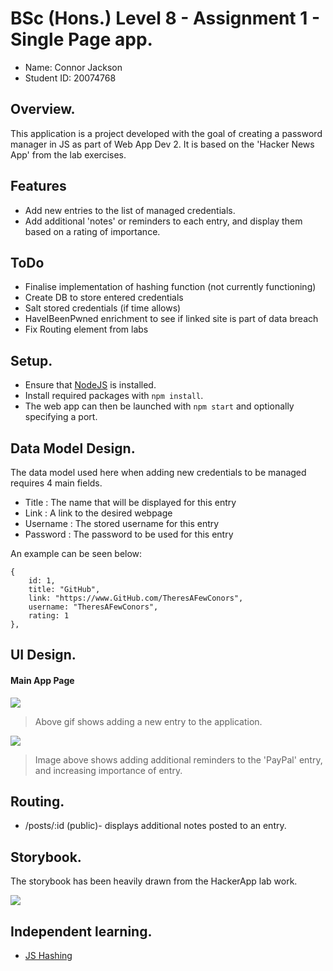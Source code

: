 # BSc (Hons.) Level 8 - Assignment 1 - Single Page app.

- Name: Connor Jackson
- Student ID: 20074768

## Overview.

This application is a project developed with the goal of creating a password
manager in JS as part of Web App Dev 2. It is based on the 'Hacker News App'
from the lab exercises.


## Features

- Add new entries to the list of managed credentials.
- Add additional 'notes' or reminders to each entry, and display them based on a rating of importance.

## ToDo
- Finalise implementation of hashing function (not currently functioning)
- Create DB to store entered credentials
- Salt stored credentials (if time allows)
- HaveIBeenPwned enrichment to see if linked site is part of data breach
- Fix Routing element from labs

## Setup.

- Ensure that [NodeJS](https://nodejs.org/en/download/) is installed.
- Install required packages with `npm install`.
- The web app can then be launched with `npm start` and optionally specifying a port.

## Data Model Design.

The data model used here when adding new credentials to be managed requires 4 main fields.
- Title : The name that will be displayed for this entry
- Link : A link to the desired webpage
- Username : The stored username for this entry
- Password : The password to be used for this entry

An example can be seen below:

~~~
{
    id: 1,
    title: "GitHub",
    link: "https://www.GitHub.com/TheresAFewConors",
    username: "TheresAFewConors",
    rating: 1
},
~~~

## UI Design.

#### Main App Page

![][main]

> Above gif shows adding a new entry to the application.

![][reminders]

> Image above shows adding additional reminders to the 'PayPal' entry, and increasing importance of entry.


## Routing.

- /posts/:id (public)- displays additional notes posted to an entry.


## Storybook.

The storybook has been heavily drawn from the HackerApp lab work.


![][stories]

## Independent learning.

- [JS Hashing](https://www.npmjs.com/package/crypto-js)


[main]: ./imgs/mainpage.gif
[reminders]: ./imgs/reminders.gif
[stories]: ./imgs/stories.PNG
